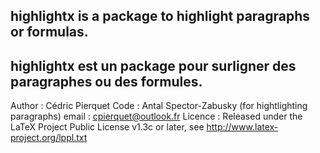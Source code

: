 highlightx is a package to highlight paragraphs or formulas.
-------------------------------------------------------------------------
highlightx est un package pour surligner des paragraphes ou des formules.
-------------------------------------------------------------------------
Author  : Cédric Pierquet
Code    : Antal Spector-Zabusky (for hightlighting paragraphs)
email   : cpierquet@outlook.fr
Licence : Released under the LaTeX Project Public License v1.3c or later, see http://www.latex-project.org/lppl.txt